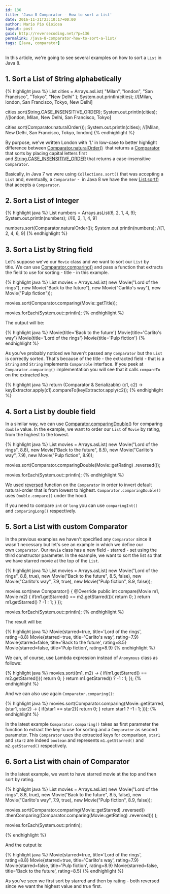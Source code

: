 ```yaml
---
id: 136
title: 'Java 8 Comparator - How to sort a List'
date: 2016-11-21T23:10:17+00:00
author: Mario Pio Gioiosa
layout: post
guid: http://reversecoding.net/?p=136
permalink: /java-8-comparator-how-to-sort-a-list/
tags: [Java, comparator]
---
```

In this article, we're going to see several examples on how to sort a `List` in Java 8.

## 1. Sort a List of String alphabetically

{% highlight java %}
List<String> cities = Arrays.asList(
       "Milan",
       "london",
       "San Francisco",
       "Tokyo",
       "New Delhi"
);
System.out.println(cities);
//[Milan, london, San Francisco, Tokyo, New Delhi]

cities.sort(String.CASE_INSENSITIVE_ORDER);
System.out.println(cities);
//[london, Milan, New Delhi, San Francisco, Tokyo]

cities.sort(Comparator.naturalOrder());
System.out.println(cities);
//[Milan, New Delhi, San Francisco, Tokyo, london]
{% endhighlight %}

By purpose, we've written London with _'L'_ in low-case to better highlight difference between [Comparator.naturalOrder()](https://docs.oracle.com/javase/8/docs/api/java/util/Comparator.html#naturalOrder--) 
that returns a [Comparator](https://docs.oracle.com/javase/8/docs/api/java/util/Comparator.html) that sorts by placing capital letters first 
and [String.CASE_INSENSITIVE_ORDER](http://docs.oracle.com/javase/8/docs/api/java/lang/String.html#CASE_INSENSITIVE_ORDER) that returns a case-insensitive `Comparator`.

Basically, in Java 7 we were using `Collections.sort()` that was accepting a `List` and, eventually, a `Comparator` -  in Java 8 we have the new [List.sort()](http://docs.oracle.com/javase/8/docs/api/java/util/List.html#sort-java.util.Comparator-) that accepts a `Comparator`.

## 2. Sort a List of Integer

{% highlight java %}
List<Integer> numbers = Arrays.asList(6, 2, 1, 4, 9);
System.out.println(numbers); //[6, 2, 1, 4, 9]

numbers.sort(Comparator.naturalOrder());
System.out.println(numbers); //[1, 2, 4, 6, 9]
{% endhighlight %}


## 3. Sort a List by String field

Let's suppose we've our `Movie` class and we want to sort our `List` by title. We can use [Comparator.comparing()](https://docs.oracle.com/javase/8/docs/api/java/util/Comparator.html#comparing-java.util.function.Function-) and pass a function that extracts the field to use for sorting - title - in this example.

{% highlight java %}
List<Movie> movies = Arrays.asList(
        new Movie("Lord of the rings"),
        new Movie("Back to the future"),
        new Movie("Carlito's way"),
        new Movie("Pulp fiction"));

movies.sort(Comparator.comparing(Movie::getTitle));

movies.forEach(System.out::println);
{% endhighlight %}


The output will be:

{% highlight java %}
Movie{title='Back to the future'}
Movie{title='Carlito's way'}
Movie{title='Lord of the rings'}
Movie{title='Pulp fiction'}
{% endhighlight %}

As you've probably noticed we haven't passed any `Comparator` but the `List` is correctly sorted. That's because of the title - the extracted field - that is a `String` and `String` implements `Comparable` interface. 
If you peek at `Comparator.comparing()` implementation you will see that it calls `compareTo` on the extracted key.

{% highlight java %}
return (Comparator<T> & Serializable)
            (c1, c2) -> keyExtractor.apply(c1).compareTo(keyExtractor.apply(c2));
{% endhighlight %}


## 4. Sort a List by double field

In a similar way, we can use [Comparator.comparingDouble()](https://docs.oracle.com/javase/8/docs/api/java/util/Comparator.html#comparingDouble-java.util.function.ToDoubleFunction-) for comparing `double` value. 
In the example, we want to order our `List` of `Movie` by rating, from the highest to the lowest.

{% highlight java %}
List<Movie> movies = Arrays.asList(
        new Movie("Lord of the rings", 8.8),
        new Movie("Back to the future", 8.5),
        new Movie("Carlito's way", 7.9),
        new Movie("Pulp fiction", 8.9));

movies.sort(Comparator.comparingDouble(Movie::getRating)
                      .reversed());

movies.forEach(System.out::println);
{% endhighlight %}

We used [reversed](https://docs.oracle.com/javase/8/docs/api/java/util/Comparator.html#reversed--) function on the `Comparator` in order to invert default natural-order that is from lowest to highest. 
`Comparator.comparingDouble()` uses `Double.compare()` under the hood.

If you need to compare `int` or `long` you can use `comparingInt()` and `comparingLong()` respectively.

## 5. Sort a List with custom Comparator

In the previous examples we haven't specified any `Comparator` since it wasn't necessary but let's see an example in which we define our own `Comparator`. 
Our `Movie` class has a new field - starred - set using the third constructor parameter. In the example, we want to sort the list so that we have starred movie at the top of the `List`. 

{% highlight java %}
List<Movie> movies = Arrays.asList(
        new Movie("Lord of the rings", 8.8, true),
        new Movie("Back to the future", 8.5, false),
        new Movie("Carlito's way", 7.9, true),
        new Movie("Pulp fiction", 8.9, false));

movies.sort(new Comparator<Movie>() {
    @Override
    public int compare(Movie m1, Movie m2) {
        if(m1.getStarred() == m2.getStarred()){
            return 0;
        }
        return m1.getStarred() ? -1 : 1;
     }
});

movies.forEach(System.out::println);
{% endhighlight %}


The result will be:

{% highlight java %}
Movie{starred=true, title='Lord of the rings', rating=8.8}
Movie{starred=true, title='Carlito's way', rating=7.9}
Movie{starred=false, title='Back to the future', rating=8.5}
Movie{starred=false, title='Pulp fiction', rating=8.9}
{% endhighlight %}


We can, of course, use Lambda expression instead of `Anonymous` class as follows:

{% highlight java %}
movies.sort((m1, m2) -> {
    if(m1.getStarred() == m2.getStarred()){
        return 0;
    }
    return m1.getStarred() ? -1 : 1;
});
{% endhighlight %}


And we can also use again `Comparator.comparing()`:

{% highlight java %}
movies.sort(Comparator.comparing(Movie::getStarred, (star1, star2) -> {
    if(star1 == star2){
         return 0;
    }
    return star1 ? -1 : 1;
}));
{% endhighlight %}


In the latest example `Comparator.comparing()` takes as first parameter the function to extract the key to use for sorting and a `Comparator` as second parameter. 
This `Comparator` uses the extracted keys for comparison, `star1` and `star2` are indeed `boolean` and represents `m1.getStarred()` and `m2.getStarred()` respectively.

## 6. Sort a List with chain of Comparator

In the latest example, we want to have starred movie at the top and then sort by rating.

{% highlight java %}
List<Movie> movies = Arrays.asList(
        new Movie("Lord of the rings", 8.8, true),
        new Movie("Back to the future", 8.5, false),
        new Movie("Carlito's way", 7.9, true),
        new Movie("Pulp fiction", 8.9, false));

movies.sort(Comparator.comparing(Movie::getStarred)
                      .reversed()
                      .thenComparing(Comparator.comparing(Movie::getRating)
                      .reversed())
);

movies.forEach(System.out::println);

{% endhighlight %}


And the output is:

{% highlight java %}
Movie{starred=true, title='Lord of the rings', rating=8.8}
Movie{starred=true, title='Carlito's way', rating=7.9}
Movie{starred=false, title='Pulp fiction', rating=8.9}
Movie{starred=false, title='Back to the future', rating=8.5}
{% endhighlight %}


As you've seen we first sort by starred and then by rating - both reversed since we want the highest value and true first.